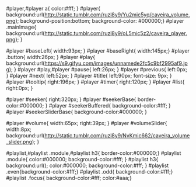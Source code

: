 #player,#player a{ color:#fff; }
#player{ background:url(http://static.tumblr.com/ruzl8y9/Yu2mic5yq/caveira_volume.png); background-position:bottom; background-color: #000000;}
#player .mainImage{ background:url(http://static.tumblr.com/ruzl8y9/oL5mic5z2/caveira_player.png); }

#player #baseLeft{ width:93px; }
#player #baseRight{ width:145px;}
#player .button{  width:26px; }
#player #play{ background:url(https://s9.gifyu.com/images/unnamede2fc5c9bf2995af9.jpg); }
#player #play,#player #pause{ left:26px; }
#player #previous{ left:0px; }
#player #next{ left:52px; }
#player #title{ left:90px;  font-size: 9px; }
#player #tooltip{ right:196px; }
#player #timer{ right:120px;  }
#player #list{ right:0px; }

#player #seeker{ right:320px; }
#player #seekerBase{ border-color:#000000;  }
#player #seekerBuffered{ background-color:#fff; }
#player #seekerSliderBase{ background-color:#000000; }

#player #volume{ width:65px; right:39px; }
#player #volumeSlider{ width:8px; background:url(http://static.tumblr.com/ruzl8y9/NvKmic662/caveira_volume_slider.png); }

#playlist,#playlist .module,#playlist h3{ border-color:#000000;}
#playlist .module{  color:#000000; background-color:#fff; }
#playlist h3{ background:url(); color:#000000; background-color:#fff;  }
#playlist .even{background-color:#fff;}
#playlist .odd{ background-color:#fff;}
#playlist .focus{ background-color:#fff; color:#aaa;}
